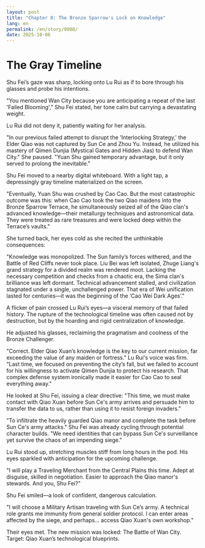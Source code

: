 ```yaml
---
layout: post
title: "Chapter 8: The Bronze Sparrow's Lock on Knowledge"
lang: en
permalink: /en/story/0008/
date: 2025-10-06
---
```

# The Gray Timeline

Shu Fei’s gaze was sharp, locking onto Lu Rui as if to bore through his glasses and probe his intentions.

"You mentioned Wan City because you are anticipating a repeat of the last 'Failed Blooming'," Shu Fei stated, her tone calm but carrying a devastating weight.

Lu Rui did not deny it, patiently waiting for her analysis.

"In our previous failed attempt to disrupt the 'Interlocking Strategy,' the Elder Qiao was not captured by Sun Ce and Zhou Yu. Instead, he utilized his mastery of Qimen Dunjia (Mystical Gates and Hidden Jias) to defend Wan City." She paused. "Yuan Shu gained temporary advantage, but it only served to prolong the inevitable."

Shu Fei moved to a nearby digital whiteboard. With a light tap, a depressingly gray timeline materialized on the screen.

"Eventually, Yuan Shu was crushed by Cao Cao. But the most catastrophic outcome was this: when Cao Cao took the two Qiao maidens into the Bronze Sparrow Terrace, he simultaneously seized all of the Qiao clan's advanced knowledge—their metallurgy techniques and astronomical data. They were treated as rare treasures and were locked deep within the Terrace’s vaults."

She turned back, her eyes cold as she recited the unthinkable consequences:

"Knowledge was monopolized. The Sun family’s forces withered, and the Battle of Red Cliffs never took place. Liu Bei was left isolated, Zhuge Liang's grand strategy for a divided realm was rendered moot. Lacking the necessary competition and checks from a chaotic era, the Sima clan's brilliance was left dormant. Technical advancement stalled, and civilization stagnated under a single, unchallenged power. That era of Wei unification lasted for centuries—it was the beginning of the ‘Cao Wei Dark Ages’."

A flicker of pain crossed Lu Rui’s eyes—a visceral memory of that failed history. The rupture of the technological timeline was often caused not by destruction, but by the hoarding and rigid centralization of knowledge.

He adjusted his glasses, reclaiming the pragmatism and coolness of the Bronze Challenger.

"Correct. Elder Qiao Xuan’s knowledge is the key to our current mission, far exceeding the value of any maiden or fortress." Lu Rui's voice was firm. "Last time, we focused on preventing the city’s fall, but we failed to account for his willingness to activate Qimen Dunjia to protect his research. That complex defense system ironically made it easier for Cao Cao to seal everything away."

He looked at Shu Fei, issuing a clear directive: "This time, we must make contact with Qiao Xuan before Sun Ce's army arrives and persuade him to transfer the data to us, rather than using it to resist foreign invaders."

"To infiltrate the heavily guarded Qiao manor and complete the task before Sun Ce's army attacks." Shu Fei was already cycling through potential character builds. "We need identities that can bypass Sun Ce's surveillance yet survive the chaos of an impending siege."

Lu Rui stood up, stretching muscles stiff from long hours in the pod. His eyes sparkled with anticipation for the upcoming challenge.

"I will play a Traveling Merchant from the Central Plains this time. Adept at disguise, skilled in negotiation. Easier to approach the Qiao manor's stewards. And you, Shu Fei?"

Shu Fei smiled—a look of confident, dangerous calculation.

"I will choose a Military Artisan traveling with Sun Ce’s army. A technical role grants me immunity from general soldier protocol. I can enter areas affected by the siege, and perhaps... access Qiao Xuan's own workshop."

Their eyes met. The new mission was locked: The Battle of Wan City. Target: Qiao Xuan’s technological blueprints.